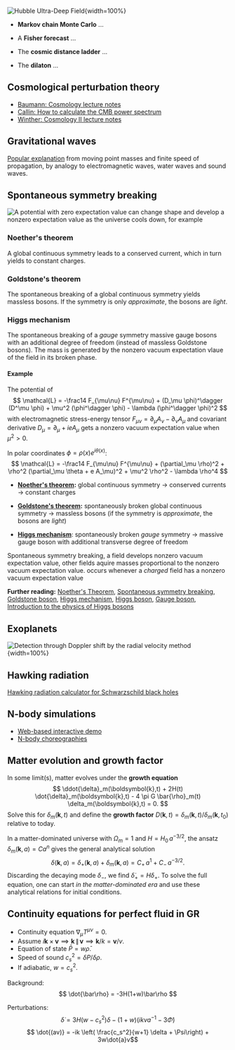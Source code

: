 ![[Hubble Ultra-Deep Field](https://en.wikipedia.org/wiki/File:Hubble_ultra_deep_field_high_rez_edit1.jpg)](https://upload.wikimedia.org/wikipedia/commons/thumb/0/0d/Hubble_ultra_deep_field_high_rez_edit1.jpg/1024px-Hubble_ultra_deep_field_high_rez_edit1.jpg){width=100%}

* **Markov chain Monte Carlo**  ...

* A **Fisher forecast** ...

* The **cosmic distance ladder** ...

* The **dilaton**  ...

## Cosmological perturbation theory

* [Baumann: Cosmology lecture notes](http://physics.bu.edu/~schmaltz/PY555/baumann_notes.pdf)
* [Callin: How to calculate the CMB power spectrum](https://arxiv.org/pdf/astro-ph/0606683.pdf)
* [Winther: Cosmology II lecture notes](https://cmb.wintherscoming.no/index.php)

## Gravitational waves

[Popular explanation](https://www.youtube.com/watch?v=YHS9g72npqA) from moving point masses and finite speed of propagation, by analogy to electromagnetic waves, water waves and sound waves.

## Spontaneous symmetry breaking

![A potential with zero expectation value can change shape and develop a nonzero expectation value as the universe cools down, for example](https://upload.wikimedia.org/wikipedia/commons/a/a5/Spontaneous_symmetry_breaking_%28explanatory_diagram%29.png)

### Noether's theorem

A global continuous symmetry leads to a conserved current, which in turn yields to constant charges.

### Goldstone's theorem

The spontaneous breaking of a global continuous symmetry yields massless bosons.
If the symmetry is only *approximate*, the bosons are *light*.

### Higgs mechanism

The spontaneous breaking of a *gauge* symmetry massive gauge bosons with an additional degree of freedom (instead of massless Goldstone bosons).
The mass is generated by the nonzero vacuum expectation vlaue of the field in its broken phase.

#### Example

The potential of
$$ \mathcal{L} = -\frac14 F_{\mu\nu} F^{\mu\nu} + (D_\mu \phi)^\dagger (D^\mu \phi) + \mu^2 (\phi^\dagger \phi) - \lambda (\phi^\dagger \phi)^2 $$
with electromagnetic stress-energy tensor $F_{\mu\nu} = \partial_\mu A_\nu - \partial_\nu A_\mu$
and covariant derivative $D_\mu = \partial_\mu + i e A_\mu$
gets a nonzero vacuum expectation value when $\mu^2 > 0$.

In polar coordinates $\phi = \rho(x) e^{i \theta(x)}$:
$$ \mathcal{L} = -\frac14 F_{\mu\nu} F^{\mu\nu} + (\partial_\mu \rho)^2 + \rho^2 (\partial_\mu \theta + e A_\mu)^2 + \mu^2 \rho^2 - \lambda \rho^4 $$


* **[Noether's theorem](https://en.wikipedia.org/wiki/Noether%27s_theorem):**
global continuous symmetry → conserved currents → constant charges

* **[Goldstone's theorem](https://en.wikipedia.org/wiki/Goldstone_boson):**
spontaneously broken global continuous symmetry → massless bosons
(if the symmetry is *approximate*, the bosons are *light*)

* **[Higgs mechanism](https://en.wikipedia.org/wiki/Higgs_mechanism)**:
spontaneously broken *gauge* symmetry → massive gauge boson with additional transverse degree of freedom

Spontaneous symmetry breaking,
a field develops nonzero vacuum expectation value,
other fields aquire masses proportional to the nonzero vacuum expectation value.
occurs whenever a *charged* field has a nonzero vacuum expectation value

**Further reading:**
[Noether's Theorem](https://en.wikipedia.org/wiki/Noether%27s_theorem),
[Spontaneous symmetry breaking](https://en.wikipedia.org/wiki/Spontaneous_symmetry_breaking),
[Goldstone boson](https://en.wikipedia.org/wiki/Goldstone_boson),
[Higgs mechanism](https://en.wikipedia.org/wiki/Higgs_mechanism),
[Higgs boson](https://en.wikipedia.org/wiki/Higgs_boson),
[Gauge boson](https://en.wikipedia.org/wiki/Gauge_boson),
[Introduction to the physics of Higgs bosons](https://indico.ictp.it/event/a02034/contribution/1/material/0/0.pdf)

## Exoplanets

![Detection through Doppler shift by the radial velocity method](https://upload.wikimedia.org/wikipedia/commons/c/c8/Exoplanet_radial_velocity_doppler_spectroscopy_dark.gif){width=100%}

## Hawking radiation

[Hawking radiation calculator for Schwarzschild black holes](https://www.vttoth.com/CMS/physics-notes/311-hawking-radiation-calculator)

## N-body simulations

* [Web-based interactive demo](https://florian.mounier.dev/annealation/)
* [N-body choreographies](https://dangries.com/rectangleworld/demos/nBody/)

## Matter evolution and growth factor

In some limit(s), matter evolves under the **growth equation**
$$ \ddot{\delta}_m(\boldsymbol{k},t) + 2H(t) \dot{\delta}_m(\boldsymbol{k},t) - 4 \pi G \bar{\rho}_m(t) \delta_m(\boldsymbol{k},t) = 0. $$
Solve this for $\delta_m(\boldsymbol{k},t)$ and define the **growth factor** $D(\boldsymbol{k},t)=\delta_m(\boldsymbol{k},t)/\delta_m(\boldsymbol{k},t_0)$ relative to today.

In a matter-dominated universe with $\Omega_m = 1$ and $H = H_0 \, a^{-3/2}$,
the ansatz $\delta_m(\boldsymbol{k},a) = C a^n$ gives the general analytical solution
$$ \delta(\boldsymbol{k},a) = \delta_+(\boldsymbol{k},a) + \delta_m(\boldsymbol{k},a) = C_+ \, a^1 + C_- \, a^{-3/2} .$$
Discarding the decaying mode $\delta_-$,
we find $\dot{\delta}_+ = H \delta_+$.
To solve the full equation,
one can start *in the matter-dominated era* and use these analytical relations for initial conditions.

## Continuity equations for perfect fluid in GR

* Continuity equation $\nabla_\mu T^{\mu\nu} = 0$.
* Assume $i \boldsymbol{k} \times \boldsymbol{v} \implies \boldsymbol{k} \,\|\, \boldsymbol{v} \implies \boldsymbol{k}/k = \boldsymbol{v}/v$.
* Equation of state $\bar{P} = w \bar\rho$.
* Speed of sound $c_s^2 = \delta P / \delta \rho$.
* If adiabatic, $w = c_s^2$.

Background:
$$ \dot{\bar\rho} = -3H(1+w)\bar\rho $$

Perturbations:
$$ \dot{\delta} = 3H(w-c_s^2)\delta - (1+w) (ikva^{-1} - 3\dot\Phi)$$
$$ \dot{(av)} = -ik \left( \frac{c_s^2}{w+1} \delta + \Psi\right) + 3w\dot{a}v$$
